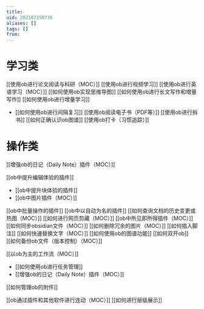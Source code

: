 ```yaml
---
title: 
uid: 202107250735
aliases: []
tags: []
from: 
---
```

# 学习类
[[使用ob进行论文阅读与科研（MOC）]]
[[使用ob进行视频学习]]
[[使用ob进行英语学习（MOC）]]
[[如何使用ob实现思维导图]]
[[如何使用ob进行长文写作和增量写作]]
[[如何使用ob进行增量学习]]
- [[如何使用ob进行间隔复习]]
[[使用ob阅读电子书（PDF等）]]
[[使用ob进行拆书]]
[[如何正确认识ob图谱]]
[[使用ob打卡（习惯追踪）]]




# 操作类
[[增强ob的日记（Daily Note）插件（MOC）]]

[[ob中提升编辑体验的插件]]
- [[ob中提升块体验的插件]]
- [[ob中图片插件（MOC）]]

[[ob中批量操作的插件]]
[[ob中以自动为名的插件]]
[[如何查询文档的历史变更或热图（MOC）]]
[[如何进行网页剪藏（MOC）]]
[[ob中所见即所得插件（MOC）]]
[[如何同步obsidian文件（MOC）]]
[[如何删除冗余的图片（MOC）]]
[[如何插入脚注]]
[[如何快速替换文字（MOC）]]
[[如何使用ob的图谱功能]]
[[如何双开ob]]
[[如何备份ob文件（版本控制）（MOC）]]

[[以ob为主的工作流（MOC）]]
- [[如何使用ob进行任务管理]]
- [[增强ob的日记（Daily Note）插件（MOC）]]

[[如何管理ob的附件]]

[[ob通过插件和其他软件进行连动（MOC）]]
[[如何进行层级展示]]